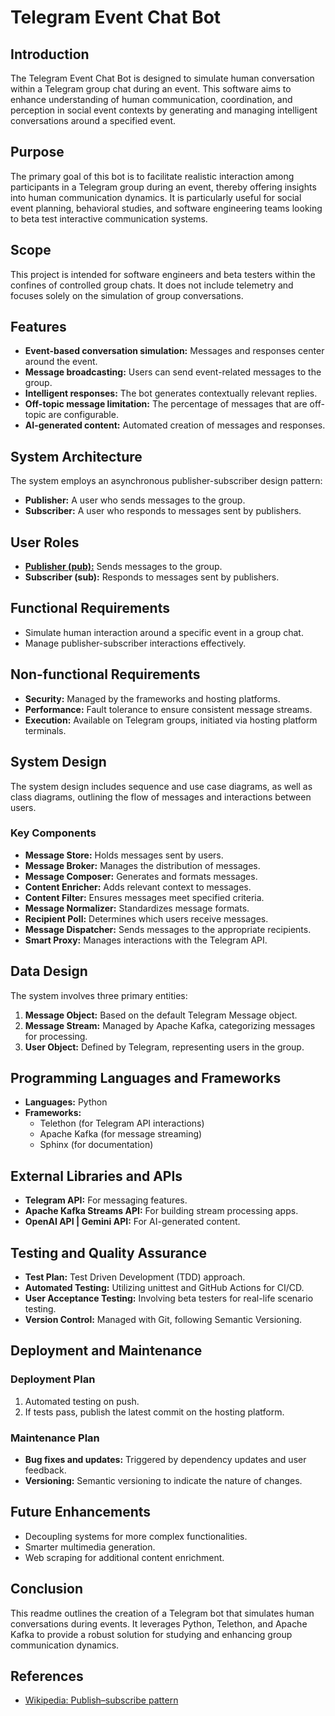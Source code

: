 # Telegram Event Chat Bot

## Introduction

The Telegram Event Chat Bot is designed to simulate human conversation within a Telegram group chat during an event. This software aims to enhance understanding of human communication, coordination, and perception in social event contexts by generating and managing intelligent conversations around a specified event.

## Purpose

The primary goal of this bot is to facilitate realistic interaction among participants in a Telegram group during an event, thereby offering insights into human communication dynamics. It is particularly useful for social event planning, behavioral studies, and software engineering teams looking to beta test interactive communication systems.

## Scope

This project is intended for software engineers and beta testers within the confines of controlled group chats. It does not include telemetry and focuses solely on the simulation of group conversations.

## Features

- **Event-based conversation simulation:** Messages and responses center around the event.
- **Message broadcasting:** Users can send event-related messages to the group.
- **Intelligent responses:** The bot generates contextually relevant replies.
- **Off-topic message limitation:** The percentage of messages that are off-topic are configurable.
- **AI-generated content:** Automated creation of messages and responses.

## System Architecture

The system employs an asynchronous publisher-subscriber design pattern:

- **Publisher:** A user who sends messages to the group.
- **Subscriber:** A user who responds to messages sent by publishers.

## User Roles

- [**Publisher (pub):**](https://github.com/alvindera97/PubSub-Telegram-Bot-Comments/blob/dev/design/docs/Publisher.md#publisher) Sends messages to the group.
- **Subscriber (sub):** Responds to messages sent by publishers.

## Functional Requirements

- Simulate human interaction around a specific event in a group chat.
- Manage publisher-subscriber interactions effectively.

## Non-functional Requirements

- **Security:** Managed by the frameworks and hosting platforms.
- **Performance:** Fault tolerance to ensure consistent message streams.
- **Execution:** Available on Telegram groups, initiated via hosting platform terminals.

## System Design

The system design includes sequence and use case diagrams, as well as class diagrams, outlining the flow of messages and interactions between users.

### Key Components

- **Message Store:** Holds messages sent by users.
- **Message Broker:** Manages the distribution of messages.
- **Message Composer:** Generates and formats messages.
- **Content Enricher:** Adds relevant context to messages.
- **Content Filter:** Ensures messages meet specified criteria.
- **Message Normalizer:** Standardizes message formats.
- **Recipient Poll:** Determines which users receive messages.
- **Message Dispatcher:** Sends messages to the appropriate recipients.
- **Smart Proxy:** Manages interactions with the Telegram API.

## Data Design

The system involves three primary entities:

1. **Message Object:** Based on the default Telegram Message object.
2. **Message Stream:** Managed by Apache Kafka, categorizing messages for processing.
3. **User Object:** Defined by Telegram, representing users in the group.

## Programming Languages and Frameworks

- **Languages:** Python
- **Frameworks:**
  - Telethon (for Telegram API interactions)
  - Apache Kafka (for message streaming)
  - Sphinx (for documentation)

## External Libraries and APIs

- **Telegram API:** For messaging features.
- **Apache Kafka Streams API:** For building stream processing apps.
- **OpenAI API | Gemini API:** For AI-generated content.

## Testing and Quality Assurance

- **Test Plan:** Test Driven Development (TDD) approach.
- **Automated Testing:** Utilizing unittest and GitHub Actions for CI/CD.
- **User Acceptance Testing:** Involving beta testers for real-life scenario testing.
- **Version Control:** Managed with Git, following Semantic Versioning.

## Deployment and Maintenance

### Deployment Plan

1. Automated testing on push.
2. If tests pass, publish the latest commit on the hosting platform.

### Maintenance Plan

- **Bug fixes and updates:** Triggered by dependency updates and user feedback.
- **Versioning:** Semantic versioning to indicate the nature of changes.

## Future Enhancements

- Decoupling systems for more complex functionalities.
- Smarter multimedia generation.
- Web scraping for additional content enrichment.

## Conclusion

This readme outlines the creation of a Telegram bot that simulates human conversations during events. It leverages Python, Telethon, and Apache Kafka to provide a robust solution for studying and enhancing group communication dynamics.

## References

- [Wikipedia: Publish–subscribe pattern](https://en.wikipedia.org/wiki/Publish%E2%80%93subscribe_pattern)
